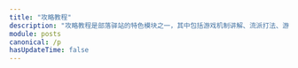 ```yaml
---
title: "攻略教程"
description: "攻略教程是部落驿站的特色模块之一，其中包括游戏机制讲解、流派打法、游戏素材等内容。我们只收录优质内容，保证每一篇文章都能让你涨知识。"
module: posts
canonical: /p
hasUpdateTime: false
---
```


<script setup>
import PostCategoryTab from '@/components/posts/PostCategoryTab.vue';
import PageComp from '@/components/PageComp.vue';
import PostList from '@/components/posts/PostList.vue';
import { getPostList, getPostCount } from '@/assets/posts/posts.js';

const currentPage = 1;
const posts = getPostList(currentPage);
const postCount = getPostCount();
const maxPage = Math.ceil(postCount / 20);
</script>

<PostCategoryTab :categoryIndex="0" />

<PageComp :currentPage="currentPage" :maxPage="maxPage" linkPrefix="/p" />
<PostList :posts="posts" />
<PageComp :currentPage="currentPage" :maxPage="maxPage" linkPrefix="/p" />